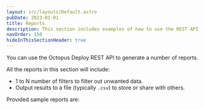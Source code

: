 ```yaml
---
layout: src/layouts/Default.astro
pubDate: 2023-01-01
title: Reports
description: This section includes examples of how to use the REST API to generate comma separated reports using the Octopus Deploy API.
navOrder: 150
hideInThisSectionHeader: true
---
```


You can use the Octopus Deploy REST API to generate a number of reports.  

All the reports in this section will include:
- 1 to N number of filters to filter out unwanted data.
- Output results to a file (typically `.csv`) to store or share with others.

Provided sample reports are: